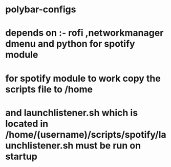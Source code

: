 # polybar-configs
# depends on :- rofi ,networkmanager dmenu and python for spotify module
# for spotify module to work copy the scripts file to /home
# and launchlistener.sh which is located in /home/(username)/scripts/spotify/launchlistener.sh must be run on startup
